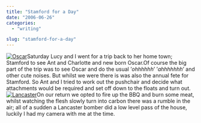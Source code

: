 ```yaml
---
title: "Stamford for a Day"
date: "2006-06-26"
categories: 
  - "writing"

slug: "stamford-for-a-day"
---
```


[![Oscar](/images/174406863_02565b3668_m.jpg)](http://www.flickr.com/photos/funkylarma/174406863/ "Oscar")Saturday Lucy and I went for a trip back to her home town; Stamford to see Ant and Charlotte and new born Oscar.Of course the big part of the trip was to see Oscar and do the usual ’_ohhhhhh_’ ’_ahhhhhhh_’ and other cute noises. But whilst we were there is was also the annual fete for Stamford. So Ant and I tried to work out the pushchair and decide what attachments would be required and set off down to the floats and turn out. [![Lancaster](/images/174410063_5e5e2d5ef2_m.jpg)](http://www.flickr.com/photos/funkylarma/174410063/ "Photo Sharing")On our return we opted to fire up the BBQ and burn some meat, whilst watching the flesh slowly turn into carbon there was a rumble in the air; all of a sudden a Lancaster bomber did a low level pass of the house, luckily I had my camera with me at the time.
